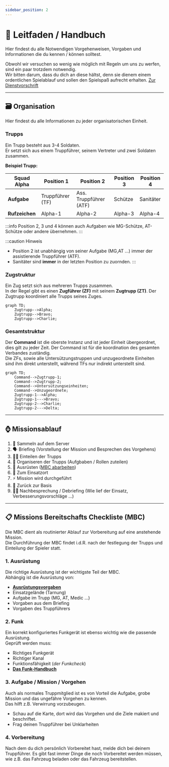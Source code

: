 ```yaml
---
sidebar_position: 2
---
```


# 📒 Leitfaden / Handbuch

Hier findest du alle Notwendigen Vorgehenweisen, Vorgaben und Informationen die du kennen / können solltest.  

Obwohl wir versuchen so wenig wie möglich mit Regeln um uns zu werfen, sind ein paar trotzdem notwendig.  
Wir bitten darum, dass du dich an diese hältst, denn sie dienem einem ordentlichen Spielablauf und sollen den Spielspaß aufrecht erhalten. [Zur Dienstvorschrift](/milsim/dienstvorschrift)

<hr></hr>

## 🗃️ Organisation

Hier findest du alle Informationen zu jeder organisatorischen Einheit.

### Trupps

Ein Trupp besteht aus 3-4 Soldaten.  
Er setzt sich aus einem Truppführer, seinem Vertreter und zwei Soldaten zusammen.  


**Beispiel Trupp:**

<table>
  <thead>
    <tr>
      <th>Squad Alpha</th>
      <th>Position 1</th>
      <th>Position 2</th>
      <th>Position 3</th>
      <th>Position 4</th>
    </tr>
  </thead>
  <tbody>
    <tr>
      <td><b>Aufgabe</b></td>
      <td>Truppführer (TF)</td>
      <td>Ass. Truppführer (ATF)</td>
      <td>Schütze</td>
      <td>Sanitäter</td>
    </tr>
    <tr>
      <td><b>Rufzeichen</b></td>
      <td>Alpha-1</td>
      <td>Alpha-2</td>
      <td>Alpha-3</td>
      <td>Alpha-4</td>
    </tr>
  </tbody>
</table>

:::info
Position 2, 3 und 4 können auch Aufgaben wie MG-Schütze, AT-Schütze oder andere übernehmen.
:::

:::caution Hinweis
- Position 2 ist unabhängig von seiner Aufgabe (MG,AT ...) immer der assistierende Truppführer (ATF). 
- Sanitäter sind **immer** in der letzten Position zu zuornden.
:::

### Zugstruktur

Ein Zug setzt sich aus mehreren Trupps zusammen.  
In der Regel gibt es einen **Zugführer (ZF)** mit seinem **Zugtrupp (ZT)**. Der Zugtrupp koordiniert alle Trupps seines Zuges. 

```mermaid
graph TD;
    Zugtrupp-->Alpha;
    Zugtrupp-->Bravo;
    Zugtrupp-->Charlie;
```

### Gesamtstruktur

Der **Command** ist die oberste Instanz und ist jeder Einheit übergeordnet, dies gilt zu jeder Zeit. Der Command ist für die koordination des gesamten Verbandes zuständig.  
Die ZFs, sowie alle Untersützungstruppen und unzugeordnete Einheiten sind ihm direkt unterstellt, während TFs nur indirekt unterstellt sind.

```mermaid
graph TD;
    Command-->Zugtrupp-1;
    Command-->Zugtrupp-2;
    Command-->Untersützungseinheiten;
    Command-->Unzugeordnete;
    Zugtrupp-1-->Alpha;
    Zugtrupp-1--->Bravo;
    Zugtrupp-2-->Charlie;
    Zugtrupp-2--->Delta;

```

<hr></hr>

## ⌚ Missionsablauf

1. 🏴 Sammeln auf dem Server
2. 🗣️ Briefing (Vorstellung der Mission und Besprechen des Vorgehens)
3. 🙋🏻 Einteilen der Trupps
4. 🔄️ Organiseren der Trupps (Aufgbaben / Rollen zuteilen)
5. 🎒 Ausrüsten ([MBC abarbeiten](/milsim/leitfaden#-missions-bereitschafts-checkliste-mbc))
6. 🚚 Zum Einsatzort
7. ⚡ Mission wird durchgeführt
8. 🚁 Zurück zur Basis
9. ✍🏻 Nachbesprechung / Debriefing (Wie lief der Einsatz, Verbesserungsvorschläge ...)

<hr></hr>

## 📋 Missions Bereitschafts Checkliste (MBC)

Die MBC dient als routinierter Ablauf zur Vorbereitung auf eine anstehende Mission.  
Die Durchführung der MBC findet i.d.R. nach der festlegung der Trupps und Einteilung der Spieler statt.

### 1. Ausrüstung

Die richtige Ausrüstung ist der wichtigste Teil der MBC.  
Abhängig ist die Ausrüstung von:
- **[Ausrüstungsvorgaben](/milsim/ausruestung)** 
- Einsatzgelände (Tarnung)
- Aufgabe im Trupp (MG, AT, Medic ...)
- Vorgaben aus dem Briefing
- Vorgaben des Truppführers

### 2. Funk

Ein korrekt konfiguriertes Funkgerät ist ebenso wichtig wie die passende Ausrüstung.  
Geprüft werden muss:
- Richtiges Funkgerät
- Richtiger Kanal
- Funktionsfähigkeit (*der Funkcheck*)
- **[Das Funk-Handbuch](/milsim/funk-handbuch)** 

### 3. Aufgabe / Mission / Vorgehen

Auch als normales Truppmitglied ist es von Vorteil die Aufgabe, grobe Mission und das ungefähre Vorgehen zu kennen.  
Das hilft z.B. Verwirrung vorzubeugen.  
- Schau auf die Karte, dort wird das Vorgehen und die Ziele makiert und beschriftet.
- Frag deinen Truppführer bei Unklarheiten

### 4. Vorbereitung

Nach dem du dich persönlich Vorbereitet hast, melde dich bei deinem Truppführer.
Es gibt fast immer Dinge die noch Vorbereitet werden müssen, wie z.B. das Fahrzeug beladen oder das Fahrzeug bereitstellen.